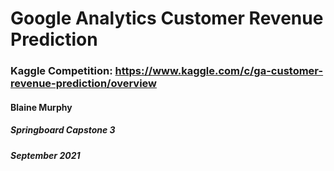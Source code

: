 
# Google Analytics Customer Revenue Prediction
### Kaggle Competition: https://www.kaggle.com/c/ga-customer-revenue-prediction/overview

#### Blaine Murphy
##### Springboard Capstone 3
##### September 2021
